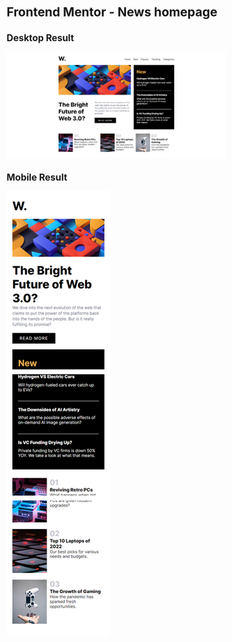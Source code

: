 # Frontend Mentor - News homepage

## Desktop Result
![desktop](/result/desktop.png)

## Mobile Result
![mobile](/result/mobile.png)